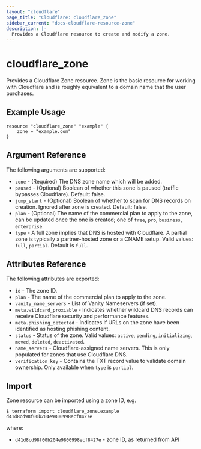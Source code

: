 ```yaml
---
layout: "cloudflare"
page_title: "Cloudflare: cloudflare_zone"
sidebar_current: "docs-cloudflare-resource-zone"
description: |-
  Provides a Cloudflare resource to create and modify a zone.
---
```


# cloudflare_zone

Provides a Cloudflare Zone resource. Zone is the basic resource for working with Cloudflare and is roughly equivalent to a domain name that the user purchases.

## Example Usage

```hcl
resource "cloudflare_zone" "example" {
    zone = "example.com"
}
```

## Argument Reference

The following arguments are supported:

* `zone` - (Required) The DNS zone name which will be added.
* `paused` - (Optional) Boolean of whether this zone is paused (traffic bypasses Cloudflare). Default: false.
* `jump_start` - (Optional) Boolean of whether to scan for DNS records on creation. Ignored after zone is created. Default: false.
* `plan` - (Optional) The name of the commercial plan to apply to the zone, can be updated once the one is created; one of `free`, `pro`, `business`, `enterprise`.
* `type` - A full zone implies that DNS is hosted with Cloudflare. A partial zone is typically a partner-hosted zone or a CNAME setup. Valid values: `full`, `partial`. Default is `full`.

## Attributes Reference

The following attributes are exported:

* `id` - The zone ID.
* `plan` - The name of the commercial plan to apply to the zone.
* `vanity_name_servers` - List of Vanity Nameservers (if set).
* `meta.wildcard_proxiable` - Indicates whether wildcard DNS records can receive Cloudflare security and performance features.
* `meta.phishing_detected` - Indicates if URLs on the zone have been identified as hosting phishing content.
* `status` - Status of the zone. Valid values: `active`, `pending`, `initializing`, `moved`, `deleted`, `deactivated`.
* `name_servers` - Cloudflare-assigned name servers. This is only populated for zones that use Cloudflare DNS.
* `verification_key` - Contains the TXT record value to validate domain ownership. Only available when `type` is `partial`. 

## Import

Zone resource can be imported using a zone ID, e.g.

```
$ terraform import cloudflare_zone.example d41d8cd98f00b204e9800998ecf8427e
```

where:

* `d41d8cd98f00b204e9800998ecf8427e` - zone ID, as returned from [API](https://api.cloudflare.com/#zone-list-zones)

